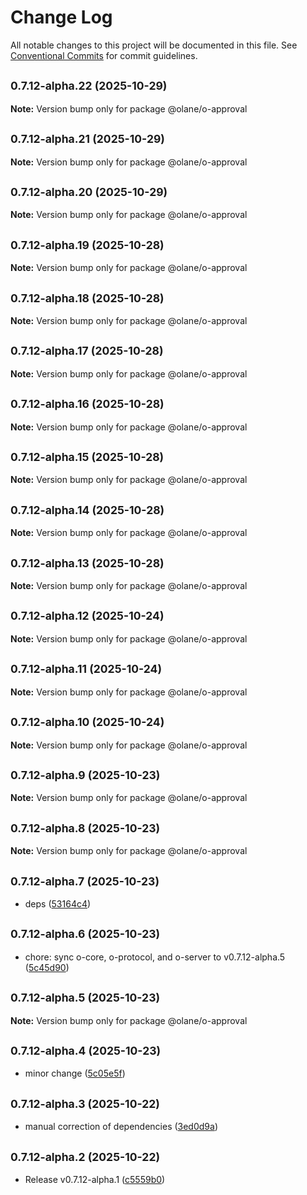 # Change Log

All notable changes to this project will be documented in this file.
See [Conventional Commits](https://conventionalcommits.org) for commit guidelines.

## <small>0.7.12-alpha.22 (2025-10-29)</small>

**Note:** Version bump only for package @olane/o-approval

## <small>0.7.12-alpha.21 (2025-10-29)</small>

**Note:** Version bump only for package @olane/o-approval

## <small>0.7.12-alpha.20 (2025-10-29)</small>

**Note:** Version bump only for package @olane/o-approval

## <small>0.7.12-alpha.19 (2025-10-28)</small>

**Note:** Version bump only for package @olane/o-approval

## <small>0.7.12-alpha.18 (2025-10-28)</small>

**Note:** Version bump only for package @olane/o-approval

## <small>0.7.12-alpha.17 (2025-10-28)</small>

**Note:** Version bump only for package @olane/o-approval

## <small>0.7.12-alpha.16 (2025-10-28)</small>

**Note:** Version bump only for package @olane/o-approval

## <small>0.7.12-alpha.15 (2025-10-28)</small>

**Note:** Version bump only for package @olane/o-approval

## <small>0.7.12-alpha.14 (2025-10-28)</small>

**Note:** Version bump only for package @olane/o-approval

## <small>0.7.12-alpha.13 (2025-10-28)</small>

**Note:** Version bump only for package @olane/o-approval

## <small>0.7.12-alpha.12 (2025-10-24)</small>

**Note:** Version bump only for package @olane/o-approval

## <small>0.7.12-alpha.11 (2025-10-24)</small>

**Note:** Version bump only for package @olane/o-approval

## <small>0.7.12-alpha.10 (2025-10-24)</small>

**Note:** Version bump only for package @olane/o-approval

## <small>0.7.12-alpha.9 (2025-10-23)</small>

**Note:** Version bump only for package @olane/o-approval

## <small>0.7.12-alpha.8 (2025-10-23)</small>

**Note:** Version bump only for package @olane/o-approval

## <small>0.7.12-alpha.7 (2025-10-23)</small>

- deps ([53164c4](https://github.com/olane-labs/olane/commit/53164c4))

## <small>0.7.12-alpha.6 (2025-10-23)</small>

- chore: sync o-core, o-protocol, and o-server to v0.7.12-alpha.5 ([5c45d90](https://github.com/olane-labs/olane/commit/5c45d90))

## <small>0.7.12-alpha.5 (2025-10-23)</small>

**Note:** Version bump only for package @olane/o-approval

## <small>0.7.12-alpha.4 (2025-10-23)</small>

- minor change ([5c05e5f](https://github.com/olane-labs/olane/commit/5c05e5f))

## <small>0.7.12-alpha.3 (2025-10-22)</small>

- manual correction of dependencies ([3ed0d9a](https://github.com/olane-labs/olane/commit/3ed0d9a))

## <small>0.7.12-alpha.2 (2025-10-22)</small>

- Release v0.7.12-alpha.1 ([c5559b0](https://github.com/olane-labs/olane/commit/c5559b0))
